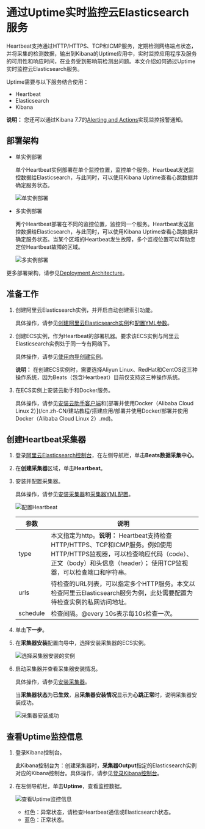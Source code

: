 # 通过Uptime实时监控云Elasticsearch服务

Heartbeat支持通过HTTP/HTTPS、TCP和ICMP服务，定期检测网络端点状态，并将采集的检测数据，输出到Kibana的Uptime应用中，实时监控应用程序及服务的可用性和响应时间，在业务受到影响前检测出问题。本文介绍如何通过Uptime实时监控云Elasticsearch服务。

Uptime需要与以下服务结合使用：

-   Heartbeat
-   Elasticsearch
-   Kibana

**说明：** 您还可以通过Kibana 7.7的[Alerting and Actions](https://www.elastic.co/guide/en/kibana/7.7/alerting-getting-started.html#alerting-setup-prerequisites)实现监控报警通知。

## 部署架构

-   单实例部署

    单个Heartbeat实例部署在单个监控位置，监控单个服务。Heartbeat发送监控数据给Elasticsearch，与此同时，可以使用Kibana Uptime查看心跳数据并确定服务状态。

    ![单实例部署](https://static-aliyun-doc.oss-accelerate.aliyuncs.com/assets/img/zh-CN/1271239061/p207825.png)

-   多实例部署

    两个Heartbeat部署在不同的监控位置，监控同一个服务。Heartbeat发送监控数据给Elasticsearch，与此同时，可以使用Kibana Uptime查看心跳数据并确定服务状态。当某个区域的Heartbeat发生故障，多个监视位置可以帮助您定位Heartbeat故障的区域。

    ![多实例部署](https://static-aliyun-doc.oss-accelerate.aliyuncs.com/assets/img/zh-CN/1271239061/p207826.png)


更多部署架构，请参见[Deployment Architecture](https://www.elastic.co/guide/en/uptime/7.9/uptime-deployment-arch.html)。

## 准备工作

1.  创建阿里云Elasticsearch实例，并开启自动创建索引功能。

    具体操作，请参见[创建阿里云Elasticsearch实例](/cn.zh-CN/Elasticsearch/快速入门/步骤一：创建实例/创建阿里云Elasticsearch实例.md)和[配置YML参数](/cn.zh-CN/Elasticsearch/集群配置/配置YML参数.md)。

2.  创建ECS实例，作为Heartbeat的部署机器。要求该ECS实例与阿里云Elasticsearch实例处于同一专有网络下。

    具体操作，请参见[使用向导创建实例](/cn.zh-CN/实例/创建实例/使用向导创建实例.md)。

    **说明：** 在创建ECS实例时，需要选择Aliyun Linux、RedHat和CentOS这三种操作系统，因为Beats（包含Heartbeat）目前仅支持这三种操作系统。

3.  在ECS实例上安装云助手和Docker服务。

    具体操作，请参见[安装云助手客户端](/cn.zh-CN/运维与监控/云助手/配置云助手客户端/安装云助手客户端.md)和[部署并使用Docker（Alibaba Cloud Linux 2）](/cn.zh-CN/建站教程/搭建应用/部署并使用Docker/部署并使用Docker（Alibaba Cloud Linux 2）.md)。


## 创建Heartbeat采集器

1.  登录[阿里云Elasticsearch控制台](https://elasticsearch.console.aliyun.com/#/home)，在左侧导航栏，单击**Beats数据采集中心**。

2.  在**创建采集器**区域，单击**Heartbeat**。

3.  安装并配置采集器。

    具体操作，请参见[安装采集器](/cn.zh-CN/Beats/安装采集器.md)和[采集器YML配置](/cn.zh-CN/Beats/采集器YML配置.md)。

    ![配置Heartbeat](https://static-aliyun-doc.oss-accelerate.aliyuncs.com/assets/img/zh-CN/1271239061/p207864.png)

    |参数|说明|
    |--|--|
    |type|本文指定为http。**说明：** Heartbeat支持检查HTTP/HTTPS、TCP和ICMP服务。例如使用HTTP/HTTPS监视器，可以检查响应代码（code）、正文（body）和头信息（header）； 使用TCP监视器，可以检查端口和字符串。 |
    |urls|待检查的URL列表，可以指定多个HTTP服务。本文以检查阿里云Elasticsearch服务为例，此处需要配置为待检查实例的私网访问地址。|
    |schedule|检查间隔。@every 10s表示每10s检查一次。|

4.  单击**下一步**。

5.  在**采集器安装**配置向导中，选择安装采集器的ECS实例。

    ![选择采集器安装的实例](https://static-aliyun-doc.oss-accelerate.aliyuncs.com/assets/img/zh-CN/3112659951/p82419.png)

6.  启动采集器并查看采集器安装情况。

    具体操作，请参见[安装采集器](/cn.zh-CN/Beats/安装采集器.md)。

    当**采集器状态**为**已生效**，且**采集器安装情况**显示为**心跳正常**时，说明采集器安装成功。

    ![采集器安装成功](https://static-aliyun-doc.oss-accelerate.aliyuncs.com/assets/img/zh-CN/1271239061/p208030.png)


## 查看Uptime监控信息

1.  登录Kibana控制台。

    此Kibana控制台为：创建采集器时，**采集器Output**指定的Elasticsearch实例对应的Kibana控制台。具体操作，请参见[登录Kibana控制台](/cn.zh-CN/Elasticsearch/可视化控制/Kibana/登录Kibana控制台.md)。

2.  在左侧导航栏，单击**Uptime**，查看监控数据。

    ![查看Uptime监控信息](https://static-aliyun-doc.oss-accelerate.aliyuncs.com/assets/img/zh-CN/1271239061/p208049.png)

    -   红色：异常状态，请检查Heartbeat通信或Elasticsearch状态。
    -   蓝色：正常状态。

